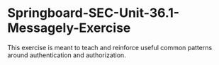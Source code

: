 # Springboard-SEC-Unit-36.1-Messagely-Exercise

This exercise is meant to teach and reinforce useful common patterns around authentication and authorization.
